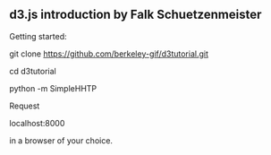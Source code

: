 ## d3.js introduction by Falk Schuetzenmeister ##

Getting started:

git clone https://github.com/berkeley-gif/d3tutorial.git

cd d3tutorial

python -m SimpleHHTP

Request 

localhost:8000

in a browser of your choice.
